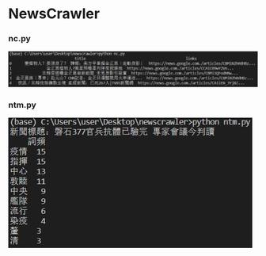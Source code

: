 # NewsCrawler
### nc.py
![nc.py](https://github.com/zexon7/NewsCrawler/blob/master/nc.png)

### ntm.py
![ntm.py](https://github.com/zexon7/NewsCrawler/blob/master/ntm.png)
